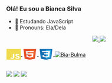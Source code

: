 ### Olá! Eu sou a Bianca Silva

- 🌱 Estudando JavaScript
- 💬 Pronouns: Ela/Dela

<div align="center">
  <a href="https://github.com/Biancamsilva">
  <img height="180em" src="https://github-readme-stats.vercel.app/api?username=Biancamsilva&show_icons=true&theme=dracula&include_all_commits=true&count_private=true"/>
  <img height="180em" src="https://github-readme-stats.vercel.app/api/top-langs/?username=Biancamsilva&layout=compact&langs_count=7&theme=dracula"/>
</div>
  
<div style="display: inline_block"><br>
  <img align="center" alt="Bia-Js" height="30" width="40" src="https://raw.githubusercontent.com/devicons/devicon/master/icons/javascript/javascript-plain.svg">
  <img align="center" alt="Bia-HTML" height="30" width="40" src="https://raw.githubusercontent.com/devicons/devicon/master/icons/html5/html5-original.svg">
  <img align="center" alt="Bia-CSS" height="30" width="40" src="https://raw.githubusercontent.com/devicons/devicon/master/icons/css3/css3-original.svg">
  <img align="center" alt="Bia-Bulma" height="30" width="40" src="https://cdn.jsdelivr.net/gh/devicons/devicon/icons/bulma/bulma-plain.svg">
</div>

  ## 
  <div>
  <a href="https://www.instagram.com/bslv6615/" target="_blank"><img src="https://img.shields.io/badge/-Instagram-%23E4405F?style=for-the-badge&logo=instagram&logoColor=white" target="_blank"></a>
  <a href = "mailto:bianca76579gmail.com"><img src="https://img.shields.io/badge/-Gmail-%23333?style=for-the-badge&logo=gmail&logoColor=white" target="_blank"></a>
  <a href="https://www.linkedin.com/in/bianca-silva-21216b215/" target="_blank"><img src="https://img.shields.io/badge/-LinkedIn-%230077B5?style=for-the-badge&logo=linkedin&logoColor=white" target="_blank"></a> 
  </div>
